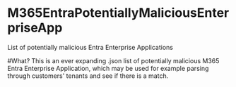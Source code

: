 # M365EntraPotentiallyMaliciousEnterpriseApp
List of potentially malicious Entra Enterprise Applications


#What?
This is an ever expanding .json list of potentially malicious M365 Entra Enterprise Application, which may be used for example parsing through customers' tenants and see if there is a match.
